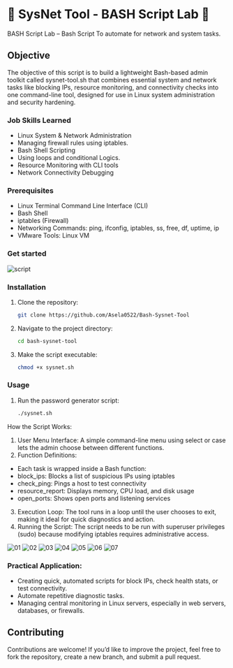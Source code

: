 # 🔧 SysNet Tool - BASH Script Lab 🎉

BASH Script Lab – Bash Script To automate for network and system tasks.

## Objective

The objective of this script is to build a lightweight Bash-based admin toolkit called sysnet-tool.sh that combines essential system and network tasks like blocking IPs, resource monitoring, and connectivity checks into one command-line tool, designed for use in Linux system administration and security hardening.

### Job Skills Learned

- Linux System & Network Administration
- Managing firewall rules using iptables.
- Bash Shell Scripting
- Using loops and conditional Logics.
- Resource Monitoring with CLI tools
- Network Connectivity Debugging

### Prerequisites

- Linux Terminal Command Line Interface (CLI)
- Bash Shell
- iptables (Firewall)
- Networking Commands: ping, ifconfig, iptables, ss, free, df, uptime, ip
- VMware Tools: Linux VM

### Get started

![script](https://github.com/user-attachments/assets/2d9eff3f-cbd8-49eb-9c46-1437a354219d)

### Installation

1. Clone the repository:
    
    ```bash
    git clone https://github.com/Asela0522/Bash-Sysnet-Tool
    ```

2. Navigate to the project directory:
    
    ```bash
    cd bash-sysnet-tool
    ```

3. Make the script executable:
    
    ```bash
    chmod +x sysnet.sh
    ```

### Usage

1. Run the password generator script:
    
    ```bash
    ./sysnet.sh
    ```

How the Script Works:

1.	User Menu Interface:
A simple command-line menu using select or case lets the admin choose between different functions.
2.	Function Definitions:
- Each task is wrapped inside a Bash function:
- block_ips: Blocks a list of suspicious IPs using iptables
- check_ping: Pings a host to test connectivity
- resource_report: Displays memory, CPU load, and disk usage
- open_ports: Shows open ports and listening services
3.	Execution Loop:
The tool runs in a loop until the user chooses to exit, making it ideal for quick diagnostics and action.
4.	Running the Script:
The script needs to be run with superuser privileges (sudo) because modifying iptables requires administrative access.

![01](https://github.com/user-attachments/assets/0032f83f-f95d-49f5-bf3d-413a2b3afa0e)
![02](https://github.com/user-attachments/assets/f9176530-01a7-4e1f-8e53-c6b49d9d351d)
![03](https://github.com/user-attachments/assets/7d3de1dd-43ed-4717-8969-9c176d74deec)
![04](https://github.com/user-attachments/assets/2ad85002-21dd-4d0f-aa25-d8f62fcf82aa)
![05](https://github.com/user-attachments/assets/c9885540-7a63-4e14-b15e-8389de441929)
![06](https://github.com/user-attachments/assets/9f1d9a36-709a-4fdc-b832-a4d38d6f1d0e)
![07](https://github.com/user-attachments/assets/3088855c-423c-46f4-9490-67d8d175da35)


### Practical Application:

-	Creating quick, automated scripts for block IPs, check health stats, or test connectivity.
-	Automate repetitive diagnostic tasks.
-	Managing central monitoring in Linux servers, especially in web servers, databases, or firewalls.


## Contributing

Contributions are welcome! If you’d like to improve the project, feel free to fork the repository, create a new branch, and submit a pull request.




